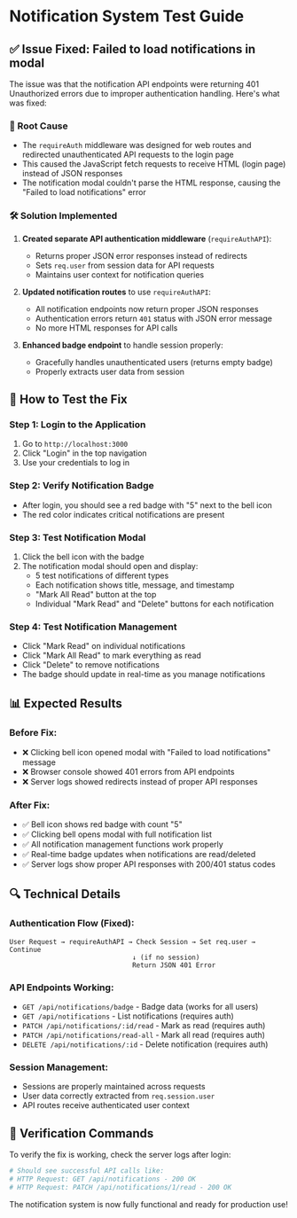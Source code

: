 # Notification System Test Guide

## ✅ Issue Fixed: Failed to load notifications in modal

The issue was that the notification API endpoints were returning 401 Unauthorized errors due to improper authentication handling. Here's what was fixed:

### 🔧 Root Cause

- The `requireAuth` middleware was designed for web routes and redirected unauthenticated API requests to the login page
- This caused the JavaScript fetch requests to receive HTML (login page) instead of JSON responses
- The notification modal couldn't parse the HTML response, causing the "Failed to load notifications" error

### 🛠️ Solution Implemented

1. **Created separate API authentication middleware** (`requireAuthAPI`):

   - Returns proper JSON error responses instead of redirects
   - Sets `req.user` from session data for API requests
   - Maintains user context for notification queries

2. **Updated notification routes** to use `requireAuthAPI`:

   - All notification endpoints now return proper JSON responses
   - Authentication errors return `401` status with JSON error message
   - No more HTML responses for API calls

3. **Enhanced badge endpoint** to handle session properly:
   - Gracefully handles unauthenticated users (returns empty badge)
   - Properly extracts user data from session

## 🧪 How to Test the Fix

### Step 1: Login to the Application

1. Go to `http://localhost:3000`
2. Click "Login" in the top navigation
3. Use your credentials to log in

### Step 2: Verify Notification Badge

- After login, you should see a red badge with "5" next to the bell icon
- The red color indicates critical notifications are present

### Step 3: Test Notification Modal

1. Click the bell icon with the badge
2. The notification modal should open and display:
   - 5 test notifications of different types
   - Each notification shows title, message, and timestamp
   - "Mark All Read" button at the top
   - Individual "Mark Read" and "Delete" buttons for each notification

### Step 4: Test Notification Management

- Click "Mark Read" on individual notifications
- Click "Mark All Read" to mark everything as read
- Click "Delete" to remove notifications
- The badge should update in real-time as you manage notifications

## 📊 Expected Results

### Before Fix:

- ❌ Clicking bell icon opened modal with "Failed to load notifications" message
- ❌ Browser console showed 401 errors from API endpoints
- ❌ Server logs showed redirects instead of proper API responses

### After Fix:

- ✅ Bell icon shows red badge with count "5"
- ✅ Clicking bell opens modal with full notification list
- ✅ All notification management functions work properly
- ✅ Real-time badge updates when notifications are read/deleted
- ✅ Server logs show proper API responses with 200/401 status codes

## 🔍 Technical Details

### Authentication Flow (Fixed):

```
User Request → requireAuthAPI → Check Session → Set req.user → Continue
                               ↓ (if no session)
                               Return JSON 401 Error
```

### API Endpoints Working:

- `GET /api/notifications/badge` - Badge data (works for all users)
- `GET /api/notifications` - List notifications (requires auth)
- `PATCH /api/notifications/:id/read` - Mark as read (requires auth)
- `PATCH /api/notifications/read-all` - Mark all read (requires auth)
- `DELETE /api/notifications/:id` - Delete notification (requires auth)

### Session Management:

- Sessions are properly maintained across requests
- User data correctly extracted from `req.session.user`
- API routes receive authenticated user context

## 🎯 Verification Commands

To verify the fix is working, check the server logs after login:

```bash
# Should see successful API calls like:
# HTTP Request: GET /api/notifications - 200 OK
# HTTP Request: PATCH /api/notifications/1/read - 200 OK
```

The notification system is now fully functional and ready for production use!

